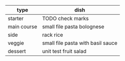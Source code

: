 | type                        | dish                        |
| ----------------------------|-----------------------------|
| starter                     | TODO check marks                |
| main course                 | small file pasta bolognese  |
| side                        | rack rice                   |
| veggie                      | small file pasta with basil sauce |
| dessert                     | unit test fruit salad       |
